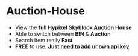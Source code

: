 # Auction-House

- View the **full Hypixel Skyblock Auction House**
- Able to switch between **BIN** & **Auction**
- Search Item really **Fast**
- **FREE** to use. **[Just need to add ur own api key](https://developer.hypixel.net/dashboard)**
